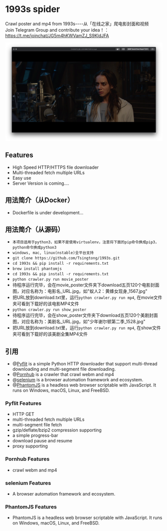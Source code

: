 # 1993s spider
Crawl poster and mp4 from 1993s----从「在线之家」爬电影封面和视频<br/>
Join Telegram Group and contribute your idea！：https://t.me/joinchat/JG5m4hKWVamZJ_S9KldJFA

![image](https://raw.githubusercontent.com/Tsingtong/1993s/master/png/1.png)

## Features
+ High Speed HTTP/HTTPS file downloader
+ Multi-threaded fetch multiple URLs
+ Easy use
+ Server Version is coming....

## 用法简介（从Docker）

+ Dockerfile is under development...

## 用法简介（从源码）

- ```本项目适用于python3，如果不是使用virtualenv，注意将下面的pip命令换成pip3，python命令换成python3```
- ```windows, mac, linux(nstable)全平台支持```
- ```git clone https://github.com/Tsingtong/1993s.git ```
- ```cd 1993s && pip install -r requirements.txt```
- ```brew install phantomjs```
- ```cd 1993s && pip install -r requirements.txt```
- ```python crawler.py run movie_poster```
- 待程序运行完毕，会在movie_poster文件夹下download五页120个电影封面图，对应名称为：电影名_URL.jpg，如"蚁人2：黄蜂女现身_1567.jpg"
- 把URL放到download.txt里，运行```python crawler.py run mp4```, 在movie文件夹可看到下载好的该电影MP4文件
- ```python crawler.py run show_poster```
- 待程序运行完毕，会在show_poster文件夹下download五页120个美剧封面图，对应名称为：美剧名_URL.jpg，如"少年谢尔顿第二季_1528.jpg"
- 把URL放到download.txt里，运行```python crawler.py run mp4```, 在show文件夹可看到下载好的该美剧全集MP4文件


## 引用

- @[Pyflit](https://github.com/galeo/pyflit) is a simple Python HTTP downloader that support multi-thread downloading and multi-segment file downloading.
- @[Pornhub](https://github.com/formateddd/Pornhub) is a crawler that crawl webm and mp4
- @[selenium](https://github.com/SeleniumHQ/selenium) is a browser automation framework and ecosystem.
- @[PhantomJS](http://phantomjs.org/) is a headless web browser scriptable with JavaScript. It runs on Windows, macOS, Linux, and FreeBSD.

### Pyflit Features

+ HTTP GET
+ multi-threaded fetch multiple URLs
+ multi-segment file fetch
+ gzip/deflate/bzip2 compression supporting
+ a simple progress-bar
+ download pause and resume
+ proxy supporting

### Pornhub Features
+ crawl webm and mp4

### selenium Features
+ A browser automation framework and ecosystem.

### PhantomJS Features
+ PhantomJS is a headless web browser scriptable with JavaScript. It runs on Windows, macOS, Linux, and FreeBSD.
